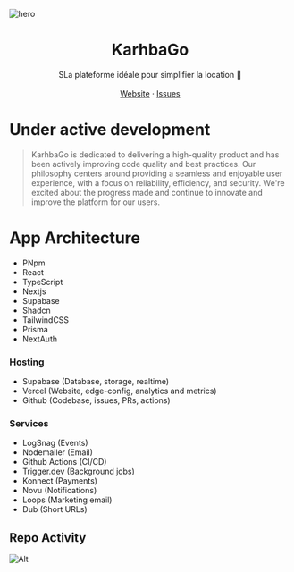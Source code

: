 ![hero](/public/opengraph/web.png)

<p align="center">
	<h1 align="center"><b>KarhbaGo</b></h1>
<p align="center">
    SLa plateforme idéale pour simplifier la location 🚗
    <br />
    <br />
 <!--    <a href="https://go.findmalek.com/anPiuRx">Discord</a>
    · -->
    <a href="https://karhba-go.findmalek.com">Website</a>
    ·
    <a href="https://github.com/findmalek/karhba-go/issues">Issues</a>
  </p>
</p>

# Under active development

> KarhbaGo is dedicated to delivering a high-quality product and has been actively improving code quality and best practices. Our philosophy centers around providing a seamless and enjoyable user experience, with a focus on reliability, efficiency, and security. We're excited about the progress made and continue to innovate and improve the platform for our users.

# App Architecture

- PNpm
- React
- TypeScript
- Nextjs
- Supabase
- Shadcn
- TailwindCSS
- Prisma
- NextAuth

### Hosting

- Supabase (Database, storage, realtime)
- Vercel (Website, edge-config, analytics and metrics)
- Github (Codebase, issues, PRs, actions)

### Services

- LogSnag (Events)
- Nodemailer (Email)
- Github Actions (CI/CD)
- Trigger.dev (Background jobs)
- Konnect (Payments)
- Novu (Notifications)
- Loops (Marketing email)
- Dub (Short URLs)

## Repo Activity

![Alt](https://repobeats.axiom.co/api/embed/2991986135d6e47299c2718c3ba0eaf4f7f4c677.svg "Repobeats analytics image")
